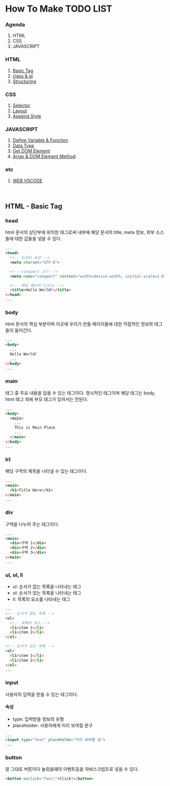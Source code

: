 # How To Make TODO LIST

### Agenda
1. HTML
2. CSS
3. JAVASCRIPT

### HTML
1. [Basic Tag](https://github.com/POBSIZ/TeachToDoList/edit/master/README.md#html---basic-tag)
2. [class & id]()
3. [Structuring]()

### CSS
1. [Selector]()
2. [Layout]()
3. [Append Style]()

### JAVASCRIPT
1. [Define Variable & Function]()
2. [Data Type]()
3. [Get DOM Element]()
4. [Array & DOM Element Method]()

### etc
1. [WEB VSCODE](https://vscode.dev/)

</br>

## HTML - Basic Tag

### head
html 문서의 상단부에 위치한 태그로써 내부에 해당 문서의 title, meta 정보, 외부 소스들에 대한 값들을 넣을 수 있다.
```html
...
<head>
  <!-- 인코딩 속성 -->
  <meta charset="UTF-8"> 

  <!-- viewport 크기 -->
  <meta name="viewport" content="width=device-width, initial-scale=1.0">

  <!-- 해당 페이지 title -->
  <title>Hello World!</title>
</head>
...
```

### body
html 문서의 핵심 부분이며 이곳에 우리가 만들 페이지들에 대한 직접적인 정보와 태그들이 들어간다.
```html
...
<body>
  ...
  Hello World!
  ...
</body>
...
```

### main
태그 중 주요 내용을 담을 수 있는 태그이다. 명시적인 태그이며 해당 태그는 body, html 태그 외에 부모 태그가 있어서는 안된다. 
```html
...
<body>
  <main>
    ...
    This is Main Place
    ...
  </main>
</body>
...
```

### h1
해당 구역의 제목을 나타낼 수 있는 태그이다.
```html
...
<main>
  <h1>Title Here</h1>
</main>
...
```

### div
구역을 나누어 주는 태그이다.
```html
...
<main>
  <div>구역 1</div>
  <div>구역 2</div>
  <div>구역 3</div>
</main>
...
```

### ul, ol, li
- ul: 순서가 없는 목록을 나타내는 태그
- ol: 순서가 있는 목록을 나타내는 태그
- li: 목록의 요소를 나타내는 태그

```html
...
<!-- 순서가 없는 목록 -->
<ul>
  <!-- 목록의 요소 -->
  <li>item 1</li>
  <li>item 2</li>
</ul>

<!-- 순서가 있는 목록 -->
<ol>
  <li>item 1</li>
  <li>item 2</li>
</ol>
...
```

### input
사용자의 입력을 받을 수 있는 태그이다. 
#### 속성 
- type: 입력받을 정보의 유형
- placeholder: 사용자에게 미리 보여질 문구

```html
...
<input type="text" placeholde="미리 보여줄 글">
...
```
### button
말 그대로 버튼이다 눌렀을떄의 이벤트등을 자바스크립트로 넣을 수 있다.

```html
<button onclick="foo()">Click!</button>
```
